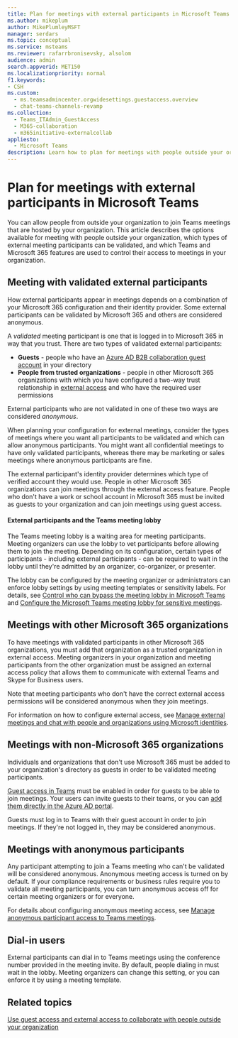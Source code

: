 ```yaml
---
title: Plan for meetings with external participants in Microsoft Teams
ms.author: mikeplum
author: MikePlumleyMSFT
manager: serdars
ms.topic: conceptual
ms.service: msteams
ms.reviewer: rafarrbronisevsky, alsolom
audience: admin
search.appverid: MET150
ms.localizationpriority: normal
f1.keywords:
- CSH
ms.custom: 
  - ms.teamsadmincenter.orgwidesettings.guestaccess.overview
  - chat-teams-channels-revamp
ms.collection: 
  - Teams_ITAdmin_GuestAccess
  - M365-collaboration
  - m365initiative-externalcollab
appliesto: 
  - Microsoft Teams
description: Learn how to plan for meetings with people outside your organization in Microsoft Teams.
---
```


# Plan for meetings with external participants in Microsoft Teams

You can allow people from outside your organization to join Teams meetings that are hosted by your organization. This article describes the options available for meeting with people outside your organization, which types of external meeting participants can be validated, and which Teams and Microsoft 365 features are used to control their access to meetings in your organization.

## Meeting with validated external participants

How external participants appear in meetings depends on a combination of your Microsoft 365 configuration and their identity provider. Some external participants can be validated by Microsoft 365 and others are considered anonymous.

A *validated* meeting participant is one that is logged in to Microsoft 365 in way that you trust. There are two types of validated external participants:

- **Guests** - people who have an [Azure AD B2B collaboration guest account](/azure/active-directory/external-identities/what-is-b2b) in your directory
- **People from trusted organizations** - people in other Microsoft 365 organizations with which you have configured a two-way trust relationship in [external access](trusted-organizations-external-meetings-chat.md) and who have the required user permissions

External participants who are not validated in one of these two ways are considered *anonymous*.

When planning your configuration for external meetings, consider the types of meetings where you want all participants to be validated and which can allow anonymous participants. You might want all confidential meetings to have only validated participants, whereas there may be marketing or sales meetings where anonymous participants are fine.

The external participant's identity provider determines which type of verified account they would use. People in other Microsoft 365 organizations can join meetings through the external access feature. People who don't have a work or school account in Microsoft 365 must be invited as guests to your organization and can join meetings using guest access.

#### External participants and the Teams meeting lobby

The Teams meeting lobby is a waiting area for meeting participants. Meeting organizers can use the lobby to vet participants before allowing them to join the meeting. Depending on its configuration, certain types of participants - including external participants - can be required to wait in the lobby until they're admitted by an organizer, co-organizer, or presenter.

The lobby can be configured by the meeting organizer or administrators can enforce lobby settings by using meeting templates or sensitivity labels. For details, see [Control who can bypass the meeting lobby in Microsoft Teams](who-can-bypass-meeting-lobby.md) and [Configure the Microsoft Teams meeting lobby for sensitive meetings](configure-lobby-sensitive-meetings.md).

## Meetings with other Microsoft 365 organizations

To have meetings with validated participants in other Microsoft 365 organizations, you must add that organization as a trusted organization in external access. Meeting organizers in your organization and meeting participants from the other organization must be assigned an external access policy that allows them to communicate with external Teams and Skype for Business users.

Note that meeting participants who don't have the correct external access permissions will be considered anonymous when they join meetings.

For information on how to configure external access, see [Manage external meetings and chat with people and organizations using Microsoft identities](trusted-organizations-external-meetings-chat.md).

## Meetings with non-Microsoft 365 organizations

Individuals and organizations that don't use Microsoft 365 must be added to your organization's directory as guests in order to be validated meeting participants.

[Guest access in Teams](guest-access.md) must be enabled in order for guests to be able to join meetings. Your users can invite guests to their teams, or you can [add them directly in the Azure AD portal](/azure/active-directory/external-identities/add-users-administrator).

Guests must log in to Teams with their guest account in order to join meetings. If they're not logged in, they may be considered anonymous.

## Meetings with anonymous participants

Any participant attempting to join a Teams meeting who can't be validated will be considered anonymous. Anonymous meeting access is turned on by default. If your compliance requirements or business rules require you to validate all meeting participants, you can turn anonymous access off for certain meeting organizers or for everyone.

For details about configuring anonymous meeting access, see [Manage anonymous participant access to Teams meetings](anonymous-users-in-meetings.md).

## Dial-in users

External participants can dial in to Teams meetings using the conference number provided in the meeting invite. By default, people dialing in must wait in the lobby. Meeting organizers can change this setting, or you can enforce it by using a meeting template.

## Related topics

[Use guest access and external access to collaborate with people outside your organization](communicate-with-users-from-other-organizations.md)
